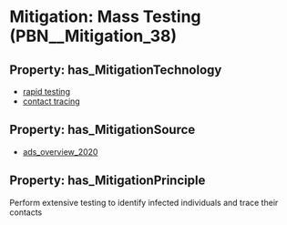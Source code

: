 # Mitigation: __Mass Testing__ (PBN__Mitigation_38)

## Property: has_MitigationTechnology

* [rapid testing](../Technology/PBN__Technology_2917)
* [contact tracing](../Technology/PBN__Technology_404)

## Property: has_MitigationSource

* [ads_overview_2020](../Article/PBN__Article_86)

## Property: has_MitigationPrinciple

Perform extensive testing to identify infected individuals and trace their contacts

